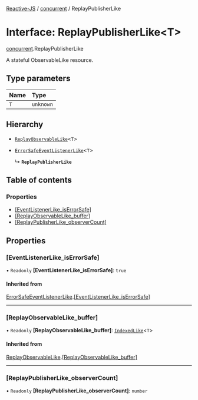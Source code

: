 [Reactive-JS](../README.md) / [concurrent](../modules/concurrent.md) / ReplayPublisherLike

# Interface: ReplayPublisherLike<T\>

[concurrent](../modules/concurrent.md).ReplayPublisherLike

A stateful ObservableLike resource.

## Type parameters

| Name | Type |
| :------ | :------ |
| `T` | `unknown` |

## Hierarchy

- [`ReplayObservableLike`](concurrent.ReplayObservableLike.md)<`T`\>

- [`ErrorSafeEventListenerLike`](events.ErrorSafeEventListenerLike.md)<`T`\>

  ↳ **`ReplayPublisherLike`**

## Table of contents

### Properties

- [[EventListenerLike\_isErrorSafe]](concurrent.ReplayPublisherLike.md#[eventlistenerlike_iserrorsafe])
- [[ReplayObservableLike\_buffer]](concurrent.ReplayPublisherLike.md#[replayobservablelike_buffer])
- [[ReplayPublisherLike\_observerCount]](concurrent.ReplayPublisherLike.md#[replaypublisherlike_observercount])

## Properties

### [EventListenerLike\_isErrorSafe]

• `Readonly` **[EventListenerLike\_isErrorSafe]**: ``true``

#### Inherited from

[ErrorSafeEventListenerLike](events.ErrorSafeEventListenerLike.md).[[EventListenerLike_isErrorSafe]](events.ErrorSafeEventListenerLike.md#[eventlistenerlike_iserrorsafe])

___

### [ReplayObservableLike\_buffer]

• `Readonly` **[ReplayObservableLike\_buffer]**: [`IndexedLike`](collections.IndexedLike.md)<`T`\>

#### Inherited from

[ReplayObservableLike](concurrent.ReplayObservableLike.md).[[ReplayObservableLike_buffer]](concurrent.ReplayObservableLike.md#[replayobservablelike_buffer])

___

### [ReplayPublisherLike\_observerCount]

• `Readonly` **[ReplayPublisherLike\_observerCount]**: `number`
